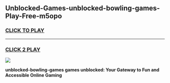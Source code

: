 
## Unblocked-Games-unblocked-bowling-games-Play-Free-m5opo
<h3>
<a href="https://premium76.site?title=unblocked-bowling-games&ref=10A">CLICK TO PLAY</a></h3>
<hr>

<h3>
<a href="https://premium76.site?title=unblocked-bowling-games&ref=10A">CLICK 2 PLAY</a>
  
</h3>

<a href="https://premium76.site?title=unblocked-bowling-games&ref=10A"><img src="https://clearcache.store/games.png"></a>


**unblocked-bowling-games games unblocked: Your Gateway to Fun and Accessible Online Gaming**
